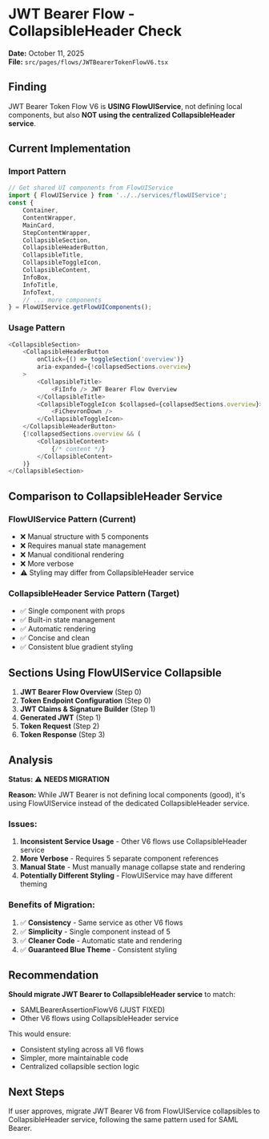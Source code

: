 # JWT Bearer Flow - CollapsibleHeader Check

**Date:** October 11, 2025  
**File:** `src/pages/flows/JWTBearerTokenFlowV6.tsx`

## Finding

JWT Bearer Token Flow V6 is **USING FlowUIService**, not defining local components, but also **NOT using the centralized CollapsibleHeader service**.

## Current Implementation

### Import Pattern
```typescript
// Get shared UI components from FlowUIService
import { FlowUIService } from '../../services/flowUIService';
const {
    Container,
    ContentWrapper,
    MainCard,
    StepContentWrapper,
    CollapsibleSection,
    CollapsibleHeaderButton,
    CollapsibleTitle,
    CollapsibleToggleIcon,
    CollapsibleContent,
    InfoBox,
    InfoTitle,
    InfoText,
    // ... more components
} = FlowUIService.getFlowUIComponents();
```

### Usage Pattern
```typescript
<CollapsibleSection>
    <CollapsibleHeaderButton
        onClick={() => toggleSection('overview')}
        aria-expanded={!collapsedSections.overview}
    >
        <CollapsibleTitle>
            <FiInfo /> JWT Bearer Flow Overview
        </CollapsibleTitle>
        <CollapsibleToggleIcon $collapsed={collapsedSections.overview}>
            <FiChevronDown />
        </CollapsibleToggleIcon>
    </CollapsibleHeaderButton>
    {!collapsedSections.overview && (
        <CollapsibleContent>
            {/* content */}
        </CollapsibleContent>
    )}
</CollapsibleSection>
```

## Comparison to CollapsibleHeader Service

### FlowUIService Pattern (Current)
- ❌ Manual structure with 5 components
- ❌ Requires manual state management
- ❌ Manual conditional rendering
- ❌ More verbose
- ⚠️ Styling may differ from CollapsibleHeader service

### CollapsibleHeader Service Pattern (Target)
- ✅ Single component with props
- ✅ Built-in state management
- ✅ Automatic rendering
- ✅ Concise and clean
- ✅ Consistent blue gradient styling

## Sections Using FlowUIService Collapsible

1. **JWT Bearer Flow Overview** (Step 0)
2. **Token Endpoint Configuration** (Step 0)
3. **JWT Claims & Signature Builder** (Step 1)
4. **Generated JWT** (Step 1)
5. **Token Request** (Step 2)
6. **Token Response** (Step 3)

## Analysis

**Status:** ⚠️ **NEEDS MIGRATION**

**Reason:** While JWT Bearer is not defining local components (good), it's using FlowUIService instead of the dedicated CollapsibleHeader service.

### Issues:
1. **Inconsistent Service Usage** - Other V6 flows use CollapsibleHeader service
2. **More Verbose** - Requires 5 separate component references
3. **Manual State** - Must manually manage collapse state and rendering
4. **Potentially Different Styling** - FlowUIService may have different theming

### Benefits of Migration:
1. ✅ **Consistency** - Same service as other V6 flows
2. ✅ **Simplicity** - Single component instead of 5
3. ✅ **Cleaner Code** - Automatic state and rendering
4. ✅ **Guaranteed Blue Theme** - Consistent styling

## Recommendation

**Should migrate JWT Bearer to CollapsibleHeader service** to match:
- SAMLBearerAssertionFlowV6 (JUST FIXED)
- Other V6 flows using CollapsibleHeader service

This would ensure:
- Consistent styling across all V6 flows
- Simpler, more maintainable code
- Centralized collapsible section logic

## Next Steps

If user approves, migrate JWT Bearer V6 from FlowUIService collapsibles to CollapsibleHeader service, following the same pattern used for SAML Bearer.

